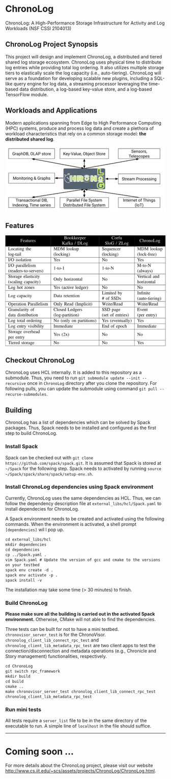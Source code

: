 # ChronoLog

ChronoLog: A High-Performance Storage Infrastructure for Activity and Log Workloads (NSF CSSI 2104013)

## ChronoLog Project Synopsis

This project will design and implement ChronoLog, a distributed and tiered shared log storage ecosystem. ChronoLog uses physical time to distribute log entries while providing total log ordering. It also utilizes multiple storage tiers to elastically scale the log capacity (i.e., auto-tiering). ChronoLog will serve as a foundation for developing scalable new plugins, including a SQL-like query engine for log data, a streaming processor leveraging the time-based data distribution, a log-based key-value store, and a log-based TensorFlow module.

## Workloads and Applications

Modern applications spanning from Edge to High Performance Computing (HPC) systems, produce and process log data and create a plethora of workload characteristics that rely on a common storage model: **the distributed shared log**.

![Log centric paradigm](/doc/images/log_centric_paradigm.svg)

## Features

![Feature matrix](/doc/images/feature-matrix.png)

## Checkout ChronoLog

ChronoLog uses HCL internally. It is added to this repository as a submodule. Thus, you need to run `git submodule update --init --recursive` once in `ChronoLog` directory after you clone the repository. For following pulls, you can update the submodule using command `git pull --recurse-submodules`.

## Building

ChronoLog has a list of dependencies which can be solved by Spack packages. Thus, Spack needs to be installed and configured as the first step to build ChronoLog.

### Install Spack

Spack can be checked out with `git clone https://github.com/spack/spack.git`. It is assumed that Spack is stored at `~/Spack` for the following step. Spack needs to activated by running `source ~/Spack/spack/share/spack/setup-env.sh`.

### Install ChronoLog dependencies using Spack environment

Currently, ChronoLog uses the same dependencies as HCL. Thus, we can follow the dependency description file at `external_libs/hcl/Spack.yaml` to install dependecies for ChronoLog.

A Spack environment needs to be created and activated using the following commands. When the environment is activated, a shell prompt `[dependencies]` wil l pop up.
```
cd external_libs/hcl
mkdir dependencies
cd dependencies
cp ../Spack.yaml .
vim Spack.yaml # Update the version of gcc and cmake to the versions on your testbed
spack env create -d .
spack env activate -p .
spack install -v
```
The installation may take some time (> 30 minutes) to finish.

### Build ChronoLog

**Please make sure all the building is carried out in the activated Spack environment.** Otherwise, CMake will not able to find the dependencies.

Three tests can be built for not to have a mini testbed. `chronovisor_server_test` is for the ChronoVisor. `chronolog_client_lib_connect_rpc_test` and `chronolog_client_lib_metadata_rpc_test` are two client apps to test the connection/disconnection and metadata operations (e.g., Chronicle and Story management) functionalities, respectively.
```
cd ChronoLog
git switch rpc_framework
mkdir build
cd build
cmake ..
make chronovisor_server_test chronolog_client_lib_connect_rpc_test chronolog_client_lib_metadata_rpc_test
```

### Run mini tests

All tests require a `server_list` file to be in the same directory of the executable to run. A simple line of `localhost` in the file should suffice.

------
# Coming soon ...

For more details about the ChronoLog project, please visit our website http://www.cs.iit.edu/~scs/assets/projects/ChronoLog/ChronoLog.html.


